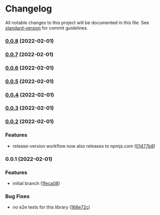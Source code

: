 # Changelog

All notable changes to this project will be documented in this file. See [standard-version](https://github.com/conventional-changelog/standard-version) for commit guidelines.

### [0.0.8](https://github.com/iotakingdoms/common/compare/v0.0.7...v0.0.8) (2022-02-01)

### [0.0.7](https://github.com/iotakingdoms/common/compare/v0.0.6...v0.0.7) (2022-02-01)

### [0.0.6](https://github.com/iotakingdoms/common/compare/v0.0.5...v0.0.6) (2022-02-01)

### [0.0.5](https://github.com/iotakingdoms/common/compare/v0.0.4...v0.0.5) (2022-02-01)

### [0.0.4](https://github.com/iotakingdoms/common/compare/v0.0.3...v0.0.4) (2022-02-01)

### [0.0.3](https://github.com/iotakingdoms/common/compare/v0.0.2...v0.0.3) (2022-02-01)

### [0.0.2](https://github.com/iotakingdoms/common/compare/v0.0.1...v0.0.2) (2022-02-01)


### Features

* release-version workflow now also releases to npmjs.com ([01477b8](https://github.com/iotakingdoms/common/commit/01477b8a5f15c4e822a1a0e6ad8bbadf93073ff9))

### 0.0.1 (2022-02-01)


### Features

* initial branch ([1feca08](https://github.com/iotakingdoms/common/commit/1feca08e8b2c1cce3d980cc49b5851ca6cac625c))


### Bug Fixes

* no e2e tests for this library ([166e72c](https://github.com/iotakingdoms/common/commit/166e72c6a058961e1c90100a37d73001ca26e204))
